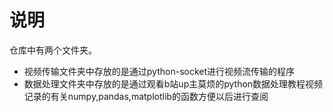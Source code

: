 说明
==
仓库中有两个文件夹。<br>
* 视频传输文件夹中存放的是通过python-socket进行视频流传输的程序<br>
* 数据处理文件夹中存放的是通过观看b站up主莫烦的python数据处理教程视频记录的有关numpy,pandas,matplotlib的函数方便以后进行查阅
